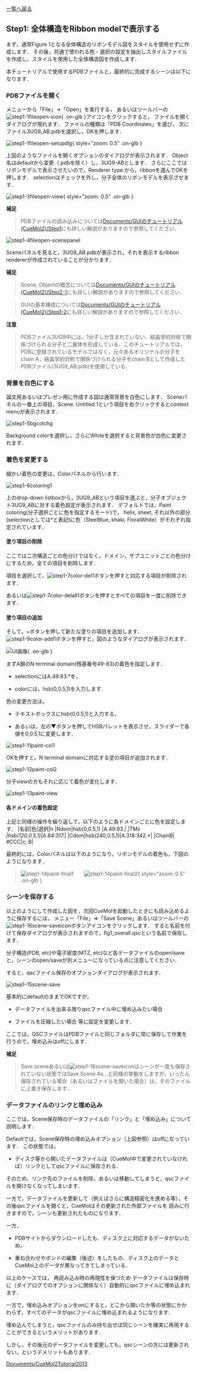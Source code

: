[一覧へ戻る](../../Documents/CueMol2Tutorial2013)

## Step1: 全体構造をRibbon modelで表示する
まず，通常Figure 1となる全体構造のリボンモデル図をスタイルを使用せずに作成します．
その後，共通で使われる色・選択の設定を抽出しスタイルファイルを作成し，スタイルを使用した全体構造図を作成します．

本チュートリアルで使用するPDBファイルと，最終的に完成するシーンは以下になります．


### PDBファイルを開く
メニューから「File」→「Open」を実行する，
あるいはツールバーの![step1-1fileopen-icon](../../assets/images/Documents/CueMol2Tutorial2013/Step1/step1-1fileopen-icon.png){ .on-glb }アイコンをクリックすると，
ファイルを開くダイアログが現れます．
ファイルの種類は「PDB Coordinates」を選び，
次にファイル3UG9_AB.pdbを選択し，OKを押します．

![step1-1fileopen-setupdlg](../../assets/images/Documents/CueMol2Tutorial2013/Step1/step1-1fileopen-setupdlg.png){ style="zoom: 0.5" .on-glb }

上図のようなファイルを開くオプションのダイアログが表示されます．
Object名はdefaultから変更（.pdbを除く）し，3UG9-ABとします．
さらにここではリボンモデルで表示させたいので，Renderer type:から，ribbonを選んでOKを押します．
selectionはチェックを外し，分子全体のリボンモデルを表示させます．


![step1-3fileopen-view](../../assets/images/Documents/CueMol2Tutorial2013/Step1/step1-3fileopen-view.png){ style="zoom: 0.5" .on-glb }


**補足**

> PDBファイルの読み込みについては[Documents/GUIのチュートリアル(CueMol2)/Step1](../../Documents/GUIのチュートリアル(CueMol2)/Step1)にも詳しい解説がありますので参照してください．



![step1-4fileopen-scenepanel](../../assets/images/Documents/CueMol2Tutorial2013/Step1/step1-4fileopen-scenepanel.png)


Sceneパネルを見ると，3UG9_AB.pdbが表示され，それを表示するribbon rendererが作成されていることが分かります．

**補足**

> Scene, Objectの概念については[Documents/GUIのチュートリアル(CueMol2)/Step2-1](../../Documents/GUIのチュートリアル(CueMol2)/Step2-1)にも詳しい解説がありますので参照してください．<br />

> GUIの基本構成については[Documents/GUIのチュートリアル(CueMol2)/Step1-2](../../Documents/GUIのチュートリアル(CueMol2)/Step1-2)にも詳しい解説がありますので参照してください．

**注意**

> PDBファイル3UG9中には，1分子しか含まれていない．結晶学的対称で関係づけられる分子と二量体を形成している．このチュートリアルでは，PDBに登録されているモデルではなく，元々あるオリジナルの分子をchain A，結晶学的対称で関係づけられる分子をchain Bとして作成したPDBファイル(3UG9_AB.pdb)を使用している．


### 背景を白色にする
論文用あるいはプレゼン用に作成する図は通常背景を白色にします．
Sceneパネルの一番上の項目，Scene: Untitled 1という項目を右クリックするとcontext menuが表示されます．

![step1-5bgcolchg](../../assets/images/Documents/CueMol2Tutorial2013/Step1/step1-5bgcolchg.png)

Background colorを選択し，さらにWhiteを選択すると背景色が白色に変更されます．

### 着色を変更する
細かい着色の変更は，Colorパネルから行います．

![step1-6coloring1](../../assets/images/Documents/CueMol2Tutorial2013/Step1/step1-6coloring1.png)

上のdrop-down listboxから，3UG9_ABという項目を選ぶと，分子オブジェクト3UG9_ABに対する着色設定が表示されます．
デフォルトでは，Paint coloring(分子選択ごとに色を指定するモード)で，
helix, sheet, それ以外の部分(selectionとしては*と表記)に色（SteelBlue, khaki, FloralWhite）がそれぞれ指定されています．

#### 塗り項目の削除
ここでは二次構造ごとの色分けではなく，ドメイン，サブユニットごとの色分けにするため，全ての項目を削除します．

項目を選択して，![step1-7color-del1](../../assets/images/Documents/CueMol2Tutorial2013/Step1/step1-7color-del1.png)ボタンを押すと対応する項目が削除されます．

あるいは![step1-7color-delall1](../../assets/images/Documents/CueMol2Tutorial2013/Step1/step1-7color-delall1.png)ボタンを押すとすべての項目を一度に削除できます．

#### 塗り項目の追加
そして，+ボタンを押して新たな塗りの項目を追加します．
![step1-9color-add1](../../assets/images/Documents/CueMol2Tutorial2013/Step1/step1-9color-add1.png)ボタンを押すと，図のようなダイアログが表示されます．

![UI画像](../../assets/images/Documents/CueMol2Tutorial2013/Step1/UI画像){ .on-glb }

まずA鎖のN terminal domain(残基番号49-83)の着色を指定します．

-  selectionにはA.49:83.*を，

-  colorには，hsb(0,0.5,1)を入力します．

色の変更方法は，

-  テキストボックスにhsb(0,0.5,1)と入力する，

-  あるいは，左の▼ボタンを押してHSBパレットを表示させ，スライダーで各値を0,0.5,1に変更します．

![step1-11paint-col1](../../assets/images/Documents/CueMol2Tutorial2013/Step1/step1-11paint-col1.png)


OKを押すと，N terminal domainに対応する塗の項目が追加されます．

![step1-12paint-col2](../../assets/images/Documents/CueMol2Tutorial2013/Step1/step1-12paint-col2.png)


分子viewの方もそれに応じて着色が変化します．

![step1-13paint-view](../../assets/images/Documents/CueMol2Tutorial2013/Step1/step1-13paint-view.png)


#### 各ドメインの着色設定
上記と同様の操作を繰り返して，以下のように各ドメインごとに色を設定します．
|名前|色|選択|h
|Ndom|hsb(0,0.5,1)  |A.49:83.*|
|TMs |hsb(120,0.5,1)|A.84:317.*|
|Cdom|hsb(240,0.5,1)|A.318:342.*|
|ChainB| #CCC|c; B|



最終的には，Colorパネルは以下のようになり，リボンモデルの着色も，下図のようになります．

> ![step1-14paint-final1](../../assets/images/Documents/CueMol2Tutorial2013/Step1/step1-14paint-final1.png)　　![step1-14paint-final2](../../assets/images/Documents/CueMol2Tutorial2013/Step1/step1-14paint-final2.png){ style="zoom: 0.5" .on-glb }

### シーンを保存する
以上のようにして作成した図を，次回CueMolを起動したときにも読み込めるように保存するには，
メニュー「File」⇒「Save Scene」あるいはツールバーの![step1-16scene-saveicon](../../assets/images/Documents/CueMol2Tutorial2013/Step1/step1-16scene-saveicon.png)ボタンアイコンをクリックします．
すると名前を付けて保存ダイアログが表示されますので，fig1_overall.qscという名前で保存します．

分子構造(PDB, etc)や電子密度(MTZ, etc)など各データファイルのopen/saveと，シーンのopen/saveが別メニューになっている点に注意してください．

すると，qscファイル保存のオプションダイアログが表示されます．

![step1-15scene-save](../../assets/images/Documents/CueMol2Tutorial2013/Step1/step1-15scene-save.png)


基本的にdefaultのままでOKですが，

-  データファイルを出来る限りqscファイル中に埋め込みたい場合

-  ファイルを圧縮したい場合
等に設定を変更します．

ここでは，QSCファイルはPDBファイルと同じフォルダに常に保存して作業を行うので，埋め込みはoffにします．


**補足**

> Save sceneあるいは![step1-16scene-saveicon](../../assets/images/Documents/CueMol2Tutorial2013/Step1/step1-16scene-saveicon.png)はシーンが一度も保存されていない状態ではSave Scene As...と同様の挙動をしますが，いったん保存されている場合（あるいはファイルを開いた場合）は，そのファイルに上書き保存します．
### データファイルのリンクと埋め込み

ここでは，Scene保存時のデータファイルの「リンク」と「埋め込み」について説明します．

Defaultでは，Scene保存時の埋め込みオプション（上図参照）はoffになっています．
この状態では，

-  ディスク等から開いたデータファイルは（CueMol中で変更されていなければ）リンクとしてqscファイルに保存される．

そのため，リンク先のファイルを削除，あるいは移動してしまうと，qscファイルを開けなくなってしまいます．

一方で，データファイルを更新して（例えばさらに構造精密化を進める等），その後qscファイルを開くと，CueMolはその更新された外部ファイルを
読みに行きますので，シーンも更新されたものになります．

一方，

-  PDBサイトからダウンロードしたも．ディスク上に対応するデータがないため，

-  重ね合わせやボンドの編集（後述）をしたもの．ディスク上のデータとCueMol上のデータが異なってきてしまっている．

以上のケースでは，
再読み込み時の再現性を保つため
データファイルは保存時に（ダイアログでのオプションに関係なく）自動的にqscファイルに埋め込まれます．

一方で，埋め込みオプションをonにすると，どこから開いたか等の状態にかかわらず，すべてのデータがqscファイルに埋め込まれるようになります．

埋め込んでしまうと，qscファイルのみ持ち出せば同じシーンを確実に再現することができるというメリットがあります．

しかし，その後元のデータファイルを変更しても，qscシーンの方には更新されない，というデメリットもあります．

[Documents/CueMol2Tutorial2013](../../Documents/CueMol2Tutorial2013)
